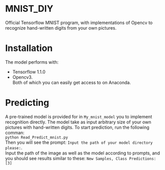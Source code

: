 # MNIST_DIY
Official Tensorflow MNIST program, 
with implementations of Opencv to recognize hand-written digits from your own pictures.


# Installation
The model performs with:
* Tensorflow 1.1.0
* Opencv3.<br>
Both of which you can easily get access to on Anaconda.


# Predicting
A pre-trained model is provided for in `My_mnist_model` you to implement recognition directly. The model take as input arbitrary size of your own pictures with hand-written digits.
To start prediction, run the following comman:<br>
`python Read_Predict_mnist.py`<br>
Then you will see the prompt: `Input the path of your model directory please:`.<br> 
Input the path of the image as well as the model according to prompts, and you should see results similar to these:
`New Samples, Class Predictions:    [3]`
